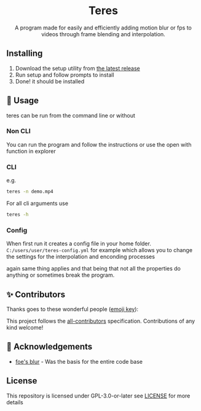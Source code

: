 <h1 align="center">Teres</h1>

<p align="center"> A program made for easily and efficiently adding motion blur or fps to videos through frame blending and interpolation.
    <br> 
</p>

## Installing

1. Download the setup utility from [the latest release](https://github.com/animafps/teres/releases/latest/)
2. Run setup and follow prompts to install
3. Done! it should be installed 

## 🎈 Usage

teres can be run from the command line or without

### Non CLI

You can run the program and follow the instructions or use the open with function in explorer

### CLI

e.g.

```bash
teres -n demo.mp4
```

For all cli arguments use

```bash
teres -h
```

### Config

When first run it creates a config file in your home folder. `C:/users/user/teres-config.yml` for example which allows you to change the settings for the interpolation and enconding processes

again same thing applies and that being that not all the properties do anything or sometimes break the program.

## ✨ Contributors

Thanks goes to these wonderful people ([emoji key](https://allcontributors.org/docs/en/emoji-key)):

<!-- ALL-CONTRIBUTORS-LIST:START - Do not remove or modify this section -->
<!-- prettier-ignore-start -->
<!-- markdownlint-disable -->

<!-- markdownlint-restore -->
<!-- prettier-ignore-end -->

<!-- ALL-CONTRIBUTORS-LIST:END -->

This project follows the [all-contributors](https://github.com/all-contributors/all-contributors) specification. Contributions of any kind welcome!

## 🎉 Acknowledgements
- [foe's blur](https://github.com/f0e/blur) - Was the basis for the entire code base

## License

This repository is licensed under GPL-3.0-or-later see [LICENSE](LICENSE) for more details

